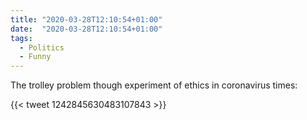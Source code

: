 ```yaml
---
title: "2020-03-28T12:10:54+01:00"
date:  "2020-03-28T12:10:54+01:00"
tags:
  - Politics
  - Funny
---
```


The trolley problem though experiment of ethics in coronavirus times:

{{< tweet 1242845630483107843 >}}

